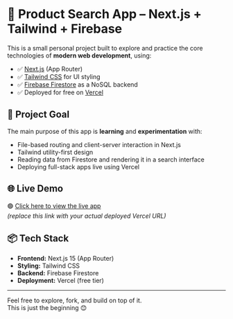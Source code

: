 # 🚀 Product Search App – Next.js + Tailwind + Firebase

This is a small personal project built to explore and practice the core technologies of **modern web development**, using:

- ✅ [Next.js](https://nextjs.org/) (App Router)
- ✅ [Tailwind CSS](https://tailwindcss.com/) for UI styling
- ✅ [Firebase Firestore](https://firebase.google.com/docs/firestore) as a NoSQL backend
- ✅ Deployed for free on [Vercel](https://vercel.com)

## 🎯 Project Goal

The main purpose of this app is **learning** and **experimentation** with:

- File-based routing and client-server interaction in Next.js
- Tailwind utility-first design
- Reading data from Firestore and rendering it in a search interface
- Deploying full-stack apps live using Vercel

## 🌐 Live Demo

🟢 [Click here to view the live app](https://YOUR_PROJECT_URL.vercel.app)  
_(replace this link with your actual deployed Vercel URL)_

## 📦 Tech Stack

- **Frontend:** Next.js 15 (App Router)
- **Styling:** Tailwind CSS
- **Backend:** Firebase Firestore
- **Deployment:** Vercel (free tier)

---

Feel free to explore, fork, and build on top of it.  
This is just the beginning 😊
